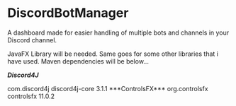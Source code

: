 # DiscordBotManager

A dashboard made for easier handling of multiple bots and channels in your Discord channel. 

JavaFX Library will be needed. Same goes for some other libraries that i have used. Maven dependencies will be below...

***Discord4J***

<dependencies>
  <dependency>
    <groupId>com.discord4j</groupId>
    <artifactId>discord4j-core</artifactId>
    <version>3.1.1</version>
  </dependency>
</dependencies>
***ControlsFX***
<dependency>
    <groupId>org.controlsfx</groupId>
    <artifactId>controlsfx</artifactId>
    <version>11.0.2</version>
</dependency>
